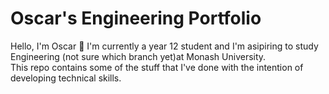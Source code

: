 # Oscar's Engineering Portfolio

Hello, I'm Oscar 👋 I'm currently a year 12 student and I'm asipiring to study Engineering (not sure which branch yet)at Monash University.  
This repo contains some of the stuff that I've done with the intention of developing technical skills. 




